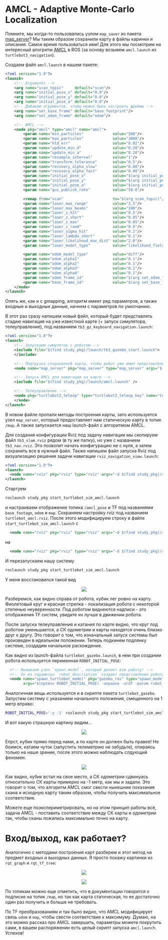 # AMCL - Adaptive Monte-Carlo Localization

Помните, мы когда-то пользовались узлом `map_saver` из пакета [map_server](http://wiki.ros.org/map_server)? Мы таким образом сохранили карту в файлы каринки и описания. Самое время пользоваться ими! Для этого мы посмотрим на интересный алогритм [AMCL](http://wiki.ros.org/amcl) в ROS (за основу возьмем `amcl.launch` из `turtlebot3_navigation`).

Создаем файл `amcl.launch` в нашем пакете:
```xml
<?xml version="1.0"?>
<launch>
	<!-- Arguments -->
	<arg name="scan_topic"     default="scan"/>
	<arg name="initial_pose_x" default="0.0"/>
	<arg name="initial_pose_y" default="0.0"/>
	<arg name="initial_pose_a" default="0.0"/>
	<!-- Добавим агрументов, чтобы можно было настроить фреймы -->
	<arg name="set_base_frame" default="base_footprint"/>
	<arg name="set_odom_frame" default="odom"/>

	<!-- AMCL -->
	<node pkg="amcl" type="amcl" name="amcl">
		<param name="min_particles"             value="500"/>
		<param name="max_particles"             value="3000"/>
		<param name="kld_err"                   value="0.02"/>
		<param name="update_min_d"              value="0.20"/>
		<param name="update_min_a"              value="0.20"/>
		<param name="resample_interval"         value="1"/>
		<param name="transform_tolerance"       value="0.5"/>
		<param name="recovery_alpha_slow"       value="0.00"/>
		<param name="recovery_alpha_fast"       value="0.00"/>
		<param name="initial_pose_x"            value="$(arg initial_pose_x)"/>
		<param name="initial_pose_y"            value="$(arg initial_pose_y)"/>
		<param name="initial_pose_a"            value="$(arg initial_pose_a)"/>
		<param name="gui_publish_rate"          value="50.0"/>

		<remap from="scan"                      to="$(arg scan_topic)"/>
		<param name="laser_max_range"           value="3.5"/>
		<param name="laser_max_beams"           value="180"/>
		<param name="laser_z_hit"               value="0.5"/>
		<param name="laser_z_short"             value="0.05"/>
		<param name="laser_z_max"               value="0.05"/>
		<param name="laser_z_rand"              value="0.5"/>
		<param name="laser_sigma_hit"           value="0.2"/>
		<param name="laser_lambda_short"        value="0.1"/>
		<param name="laser_likelihood_max_dist" value="2.0"/>
		<param name="laser_model_type"          value="likelihood_field"/>

		<param name="odom_model_type"           value="diff"/>
		<param name="odom_alpha1"               value="0.1"/>
		<param name="odom_alpha2"               value="0.1"/>
		<param name="odom_alpha3"               value="0.1"/>
		<param name="odom_alpha4"               value="0.1"/>
		<param name="odom_frame_id"             value="$(arg set_odom_frame)"/>
		<param name="base_frame_id"             value="$(arg set_base_frame)"/>
	</node>
</launch>

```

Опять же, как и с gmapping, алгоритм имеет ряд параметров, а также входные и выходные данные, начнем с параметров по умолчанию.

В этот раз сразу напишем новый файл, который будет представлять стадию навигация на уже известной карте (+ запуск симулятора, телеуправление), под названием `tb3_gz_keyboard_navigation.launch`:
```xml
<?xml version="1.0"?>
<launch>
	<!-- Запускаем симулятор с роботом -->
    <include file="$(find study_pkg)/launch/tb3_gazebo_start.launch">
    </include>

	<!-- Подгрузка сохраненной карты, чтобы робот уже имел представление о пространстве -->
	<node name="map_server" pkg="map_server" type="map_server" args="$(find study_pkg)/maps/map.yaml" />

	<!-- Запуск AMCL для навигации на карте -->
	<include file="$(find study_pkg)/launch/amcl.launch" />

	<!-- Телеуправление -->
    <node pkg="turtlebot3_teleop" type="turtlebot3_teleop_key" name="turtlebot3_teleop_keyboard"  output="screen">
    </node>
</launch>
```

В новом файле пропали методы построения карты, зато используется узел `map_server`, который предоставляет нам статическую карту в топик `/map`. А также запускается наш launch-файл c алгоритмом AMCL.

Для создания конфигурации Rviz под задачу навигации мы скопируем файл `tb3_slam.rviz` рядом (в ту же папку), но уже с названием `tb3_nav.rviz`. Это позволит начать конфигурацию не с нуля, а затем сохранить все в нужный файл. Также напишем файл запуска Rviz под визуализацию решения задачи навигации `rviz_navigation_view.launch`: 
```xml
<?xml version="1.0"?>
<launch>
  <node name="rviz" pkg="rviz" type="rviz" args="-d $(find study_pkg)/rviz/tb3_nav" />
</launch>
```

Стартуем
```bash
roslaunch study_pkg start_turtlebot_sim_amcl.launch
```
и настраиваем отображение топика `/amcl_pose` и TF под названиями `base_footage`, `odom` и `map`. Сохраняем настройку rviz под названием `turtlebot_amcl.rviz`. После этого модифицируем строку в файле `start_turtlebot_sim_amcl.launch` c
```xml
  <node name="rviz" pkg="rviz" type="rviz" args="-d $(find study_pkg)/rviz/turtlebot.rviz" />
```
на
```xml
  <node name="rviz" pkg="rviz" type="rviz" args="-d $(find study_pkg)/rviz/turtlebot_amcl.rviz" />
```

И перезапускаем нашу систему
```bash
roslaunch study_pkg start_turtlebot_sim_amcl.launch
```

У меня восстановился такой вид
<p align="center">
<img src="img1/T7_rviz_new_setup.png">
</p>

Разберемся, как видно справа от робота, кубик лег ровно на карту. Фиолетовый круг и красная стрелка - локализация робота с некоторой степенью неуверенности. Под роботом виднеются надписи - это отображения TF систем, увидите их лучше в движении робота.

После запуска телеуправления и катания по карте видно, что круг под роботом уменьшается, а СК одометрии и карты находятся очень близко друг к другу. Это говорит о том, что изначальный запуск системы был произведен в идеальном положении. Теперь подкинем подлянку системе, создадим начальное расхождение.

Как видно из launch-файла `turtlebot_gazebo.launch`, в нем при создании робота используется переменная `ROBOT_INITIAL_POSE`:
```xml
  <!-- Вызываем узел `spawn_model`, который делает всю работу! -->
  <!-- Он из параметра `robot_description` создает представление робота! -->
  <node name="spawn_turtlebot_model" pkg="gazebo_ros" type="spawn_model"
        args="$(optenv ROBOT_INITIAL_POSE) -unpause -urdf -param robot_description -model mobile_base"/>
```

Аналогичная вещь используется и в скрипте пакета `turtlebot_gazebo`. Запустим систему с указанием начального положения, смещенного на 1 метр вправо:
```bash
ROBOT_INITIAL_POSE='-y -1' roslaunch study_pkg start_turtlebot_sim_amcl.launch
```

И вот какую страшную картину видим...
<p align="center">
<img src="img1/T7_rviz_turtle_biased.png">
</p>

Епрст, кубик прямо перед нами, а по карте он должен быть правее! Не боимся, катаем чуток (запустить телеметрию не забудьте), опираясь только на наше зрение, после этого можно наблюдать слдующий феномен:
<p align="center">
<img src="img1/T7_rviz_turtle_localized.png">
</p>

Как видно, кубик встал на свое место, а СК одометрии сдвинуась относительно СК карты примерно на -1 метр, как мы и задали. Это говорит о том, что алгоритм AMCL смог свести нынешние показания скана и исходную карту таким образом, чтобы получить максимальное соответствие.

Можете еще поэкспериметрировать, но на этом принцип работы всё, задача AMCL - поставить соответствие между СК карты и одометрии так, чтобы сканы ложились максимально точно на карту.

# Вход/выход, как работает?

Аналогично с методами построения карт разберем и этот метод на предмет входных и выходных данных. Я просто покажу картинки из `rqt_graph` и `rqt_tf_tree`:

<p align="center">
<img src="img1/T7_rqt_graph.png">
</p>

<p align="center">
<img src="img1/T7_rqt_tf_tree.png">
</p>

По топикам можно еще отметить, что в документации говорится о подписке на топик `/map`, но так как карта статическая, то ее достаточно один раз получить и больше не требовать.  

По TF преобразованиям и так было видно, что AMCL модифицирует связь `odom` и `map`, чтобы свести соответствие к максимуму. Думаю, на это можно рассказ про AMCL завершить, параметры можете покрутить сами, в вашем распоряжении есть целый скрипт запуска `amcl.launch`. Успехов!
